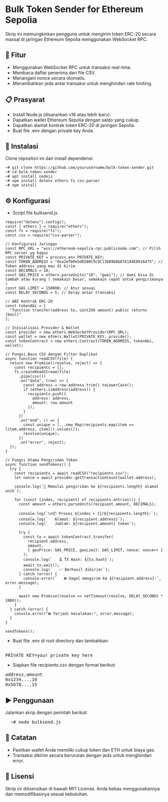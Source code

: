 # Bulk Token Sender for Ethereum Sepolia

Skrip ini memungkinkan pengguna untuk mengirim token ERC-20 secara massal di jaringan Ethereum Sepolia menggunakan WebSocket RPC.

## 🚀 Fitur
- Menggunakan WebSocket RPC untuk transaksi real-time.
- Membaca daftar penerima dari file CSV.
- Menangani nonce secara otomatis.
- Menambahkan jeda antar transaksi untuk menghindari rate limiting.

## 📋 Prasyarat
- Install Node.js (disarankan v16 atau lebih baru).
- Dapatkan wallet Ethereum Sepolia dengan saldo yang cukup.
- Dapatkan alamat kontrak token ERC-20 di jaringan Sepolia.
- Buat file .env dengan private key Anda.

## 🔧 Instalasi
Clone repositori ini dan install dependensi:
```
~# git clone https://github.com/yourusername/bulk-token-sender.git
~# cd bulk-token-sender
~# apt install nodejs
~# npm install dotenv ethers fs csv-parser
~# npm install
```

## ⚙️ Konfigurasi
- Script file bulksend.js
```
require("dotenv").config();
const { ethers } = require("ethers");
const fs = require("fs");
const csv = require("csv-parser");

// Konfigurasi Jaringan
const RPC_URL = "wss://ethereum-sepolia-rpc.publicnode.com"; // Pilih RPC server yg bagus
const PRIVATE_KEY = process.env.PRIVATE_KEY;
const TOKEN_ADDRESS = "0xa2efb0e5d6580C9c9C13b09b0b87E104E0916475"; // Token address yang mau di kirim
const DECIMALS = 18;
const GAS_PRICE = ethers.parseUnits("10", "gwei"); // Gwei bisa di tambah atau kurang ( semakain besar, semakain cepat untuk pengirimanya )
const GAS_LIMIT = 150000; // Atur sesuai 
const DELAY_SECONDS = 5; // Delay antar transaksi

// ABI Kontrak ERC-20
const tokenAbi = [
  "function transfer(address to, uint256 amount) public returns (bool)"
];

// Inisialisasi Provider & Wallet
const provider = new ethers.WebSocketProvider(RPC_URL);
const wallet = new ethers.Wallet(PRIVATE_KEY, provider);
const tokenContract = new ethers.Contract(TOKEN_ADDRESS, tokenAbi, wallet);

// Fungsi Baca CSV dengan Filter Duplikat
async function readCSV(file) {
  return new Promise((resolve, reject) => {
    const recipients = [];
    fs.createReadStream(file)
      .pipe(csv())
      .on("data", (row) => {
        const address = row.address.trim().toLowerCase();
        if (ethers.isAddress(address)) {
          recipients.push({
            address: address,
            amount: row.amount
          });
        }
      })
      .on("end", () => {
        const unique = [...new Map(recipients.map(item => [item.address, item])).values()];
        resolve(unique);
      })
      .on("error", reject);
  });
}

// Fungsi Utama Pengiriman Token
async function sendTokens() {
  try {
    const recipients = await readCSV("recipients.csv");
    let nonce = await provider.getTransactionCount(wallet.address);
    
    console.log(`🚀 Memulai pengiriman ke ${recipients.length} alamat unik`);

    for (const [index, recipient] of recipients.entries()) {
      const amount = ethers.parseUnits(recipient.amount, DECIMALS);
      
      console.log(`\n📦 Proses ${index + 1}/${recipients.length}:`);
      console.log(`   Alamat: ${recipient.address}`);
      console.log(`   Jumlah: ${recipient.amount} token`);

      try {
        const tx = await tokenContract.transfer(
          recipient.address, 
          amount,
          { gasPrice: GAS_PRICE, gasLimit: GAS_LIMIT, nonce: nonce++ }
        );
        console.log(`   ⏳ TX Hash: ${tx.hash}`);
        await tx.wait();
        console.log(`   ✅ Berhasil dikirim!`);
      } catch (error) {
        console.error(`   ❌ Gagal mengirim ke ${recipient.address}:`, error.message);
      }
      
      await new Promise(resolve => setTimeout(resolve, DELAY_SECONDS * 1000));
    }
  } catch (error) {
    console.error("❌ Terjadi kesalahan:", error.message);
  }
}

sendTokens();
```

- Buat file .env di root directory dan tambahkan:
<pre> 
PRIVATE_KEY=your_private_key_here
</pre>

- Siapkan file recipients.csv dengan format berikut:
<pre>
address,amount
0x1234...,10
0x5678...,15
</pre>

## ▶️ Penggunaan
Jalankan skrip dengan perintah berikut:

<pre>
  ~# node bulksend.js
</pre>

## 📝 Catatan
- Pastikan wallet Anda memiliki cukup token dan ETH untuk biaya gas.
- Transaksi dikirim secara berurutan dengan jeda untuk menghindari error.

## 📜 Lisensi
Skrip ini dilisensikan di bawah MIT License. Anda bebas menggunakannya dan memodifikasinya sesuai kebutuhan.
